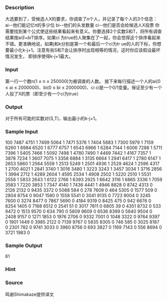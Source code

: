 
### Description
大选要到了，受候选人X的要求，你调查了n个人，并记录了每个人的3个信息：
ai--他们能记忆π的多少位
bi--他们的头发数量
ci--他们是否会给候选人X投票
你需要找到某个公式使这些结果看起来有意义。你要选择2个实数S和T，将所有调查结果按ai*S+bi*T排序。如果ci
为true的人聚集在了一起，你会觉得这个排序看起来不错。更准确地说，如果j和k分别是第一个和最后一个ci为tr
ue的人的下标，你想要最小化k-j+1。注意有些S和T会让排序时出现相等的情况，这时你应该假设最坏情况发生，
即排序使得k-j+1最大。
### Input
第一行一个数n(1 ≤ n ≤ 250000)为被调查的人数。
接下来每行描述一个人的ai(0 ≤ ai ≤ 2000000)、bi(0 ≤ bi ≤ 2000000)、ci
ci是一个0/1变量。保证至少有一个人投了X的票（即至少有一个ci为true）
### Output
对于所有可能的实数对(S,T)，输出最小的k-j+1。
### Sample Input
100
7487 4751 1
7499 5064 1
7471 5376 1
7404 5683 1
7300 5979 1
7159 6260 1
6984 6520 1
6777 6757 1
6543 6966 1
6284 7144 1
6006 7288 1
5711 7396 1
5405 7466 1
5092 7498 1
4780 7490 1
4469 7442 1
4167 7357 1
3878 7234 1
3607 7075 1
3358 6884 1
3135 6664 1
2941 6417 1
2780 6147 1
2653 5860 1
2564 5559 1
2513 5249 1
2501 4936 1
2529 4624 1
2596 4317 1
2700 4021 1
2841 3740 1
3016 3480 1
3223 3243 1
3457 3034 1
3716 2856 1
3994 2712 1
4289 2604 1
4595 2534 1
4908 2502 1
5220 2510 1
5531 2558 1
5833 2643 1
6122 2766 1
6393 2925 1
6642 3116 1
6865 3336 1
7059 3583 1
7220 3853 1
7347 4140 1
7436 4441 1
4946 8828 0
8742 4313 0
2126 2132 0
9435 3372 0
5088 584 0
278 7609 0
464 5305 0
1577 509 0
2804 8754 0
9047 1580 0
1558 5541 0
3041 9135 0
7723 9004 0
3245 7600 0
3274 8477 0
7867 5690 0
4184 9319 0
8425 475 0
942 6676 0
8254 1405 0
7168 6512 0
2541 51 0
3017 7811 0
6805 39 0
4351 8732 0
533 9472 0
1513 9570 0
634 790 0
5809 9609 0
6536 8399 0
5640 9504 0
2408 9157 0
1271 1853 0
1976 2706 0
9332 7001 0
1048 3322 0
9764 9397 0
1901 1449 0
3985 2122 0
7139 9767 0
5835 8305 0
746 585 0
3025 8187 0
2301 782 0
9741 3033 0
3960 8756 0
693 3827 0
1169 7143 0
556 8694 0
3721 1983 0

### Sample Output
61
### Hint

### Source
鸣谢Shimakaze提供译文
